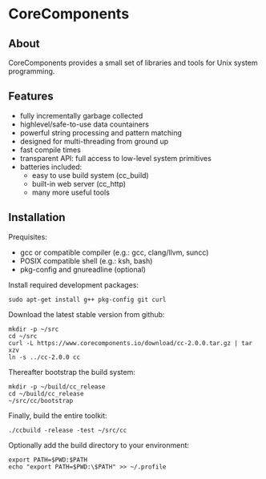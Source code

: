 CoreComponents
==============

About
-----

CoreComponents provides a small set of libraries and tools for Unix system programming.

Features
--------

 * fully incrementally garbage collected
 * highlevel/safe-to-use data countainers
 * powerful string processing and pattern matching
 * designed for multi-threading from ground up
 * fast compile times
 * transparent API: full access to low-level system primitives
 * batteries included:
   * easy to use build system (cc_build)
   * built-in web server (cc_http)
   * many more useful tools

Installation
------------

Prequisites:
 * gcc or compatible compiler (e.g.: gcc, clang/llvm, suncc)
 * POSIX compatible shell (e.g.: ksh, bash)
 * pkg-config and gnureadline (optional)

Install required development packages:

```
sudo apt-get install g++ pkg-config git curl
```

Download the latest stable version from github:
```
mkdir -p ~/src
cd ~/src
curl -L https://www.corecomponents.io/download/cc-2.0.0.tar.gz | tar xzv
ln -s ../cc-2.0.0 cc
```

Thereafter bootstrap the build system:
```
mkdir -p ~/build/cc_release
cd ~/build/cc_release
~/src/cc/bootstrap
```

Finally, build the entire toolkit:
```
./ccbuild -release -test ~/src/cc
```

Optionally add the build directory to your environment:
```
export PATH=$PWD:$PATH
echo "export PATH=$PWD:\$PATH" >> ~/.profile
```
